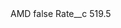 <?xml version="1.0" encoding="UTF-8"?>
<CustomMetadata xmlns="http://soap.sforce.com/2006/04/metadata" xmlns:xsi="http://www.w3.org/2001/XMLSchema-instance" xmlns:xsd="http://www.w3.org/2001/XMLSchema">
    <label>AMD</label>
    <protected>false</protected>
    <values>
        <field>Rate__c</field>
        <value xsi:type="xsd:double">519.5</value>
    </values>
</CustomMetadata>
